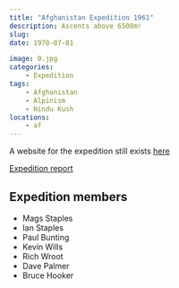 ```yaml
---
title: "Afghanistan Expedition 1961"
description: Ascents above 6500m!
slug: 
date: 1970-07-01

image: 0.jpg
categories:
    - Expedition
tags:
    - Afghanistan
    - Alpinism
    - Hindu Kush
locations:
    - af
---
```


A website for the expedition still exists [here](http://www.windmillweb.info/climbing/HinduKush/HinduKush.htm)

[Expedition report](/documents/afghanistan1970.pdf)

## Expedition members
- Mags Staples
- Ian Staples
- Paul Bunting
- Kevin Wills
- Rich Wroot
- Dave Palmer
- Bruce Hooker